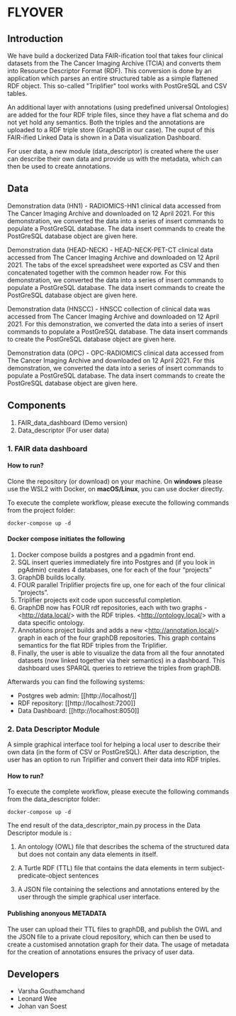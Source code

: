 # FLYOVER

## Introduction

We have build a dockerized Data FAIR-ification tool that takes four clinical datasets from the The Cancer Imaging Archive (TCIA) and converts them into Resource Descriptor Format (RDF). This conversion is done by an application which parses an entire structured table as a simple flattened RDF object. This so-called "Triplifier" tool works with PostGreSQL and CSV tables.

An additional layer with annotations (using predefined universal Ontologies) are added for the four RDF triple files, since they have a flat schema and do not yet hold any semantics. Both the triples and the annotations are uploaded to a RDF triple store (GraphDB in our case). The ouput of this FAIR-ified Linked Data is shown in a Data visualization Dashboard. 

For user data, a new module (data_descriptor) is created where the user can describe their own data and provide us with the metadata, which can then be used to create annotations.

## Data

Demonstration data (HN1) - RADIOMICS-HN1 clinical data accessed from The Cancer Imaging Archive and downloaded on 12 April 2021. For this demonstration, we converted the data into a series of insert commands to populate a PostGreSQL database. The data insert commands to create the PostGreSQL database object are given here.

Demonstration data (HEAD-NECK) - HEAD-NECK-PET-CT clinical data accessed from The Cancer Imaging Archive and downloaded on 12 April 2021. The tabs of the excel spreadsheet were exported as CSV and then concatenated together with the common header row. For this demonstration, we converted the data into a series of insert commands to populate a PostGreSQL database. The data insert commands to create the PostGreSQL database object are given here.

Demonstration data (HNSCC) - HNSCC collection of clinical data was accessed from The Cancer Imaging Archive and downloaded on 12 April 2021. For this demonstration, we converted the data into a series of insert commands to populate a PostGreSQL database. The data insert commands to create the PostGreSQL database object are given here.

Demonstration data (OPC) - OPC-RADIOMICS clinical data accessed from The Cancer Imaging Archive and downloaded on 12 April 2021. For this demonstration, we converted the data into a series of insert commands to populate a PostGreSQL database. The data insert commands to create the PostGreSQL database object are given here.


## Components

1. FAIR_data_dashboard (Demo version)
2. Data_descriptor (For user data)

### 1. FAIR data dashboard

#### How to run?
Clone the repository (or download) on your machine. On **windows** please use the WSL2 with Docker, on **macOS/Linux**, you can use docker directly.

To execute the complete workflow, please execute the following commands from the project folder:
```
docker-compose up -d
```
#### Docker compose initiates the following
1. Docker compose builds a postgres and a pgadmin front end.
2. SQL insert queries immediately fire into Postgres and (if you look in pgAdmin) creates 4 databases, one for each of the four “projects”
3. GraphDB builds locally.
4. FOUR parallel Triplifier projects fire up, one for each of the four clinical “projects”.
5. Triplifier projects exit code upon successful completion.
6. GraphDB now has FOUR rdf repositories, each with two graphs - 
    <<http://data.local/>> with the RDF triples.
    <<http://ontology.local/>> with a data specific ontology.
7. Annotations project builds and adds a new <<http://annotation.local/>> graph in each of the four graphDB repositories. This graph contains semantics for the flat RDF triples from the Triplifier.
8. Finally, the user is able to visualize the data from all the four annotated datasets (now linked together via their semantics) in a dashboard. This dashboard uses SPARQL queries to retrieve the triples from graphDB.

Afterwards you can find the following systems:
* Postgres web admin: [[http://localhost/]]
* RDF repository: [[http://localhost:7200]]
* Data Dashboard: [[http://localhost:8050]]


### 2. Data Descriptor Module
A simple graphical interface tool for helping a local user to describe their own data (in the form of CSV or PostGreSQL). After data description, the user has an option to run Triplifier and convert their data into RDF triples. 

#### How to run?
To execute the complete workflow, please execute the following commands from the data_descriptor folder:
```
docker-compose up -d
```
The end result of the data_descriptor_main.py process in the Data Descriptor module is :

1) An ontology (OWL) file that describes the schema of the structured data but does not contain any data elements in itself.

2) A Turtle RDF (TTL) file that contains the data elements in term subject-predicate-object sentences

3) A JSON file containing the selections and annotations entered by the user through the simple graphical user interface.

#### Publishing anonyous METADATA
The user can upload their TTL files to graphDB, and publish the OWL and the JSON file to a private cloud repository, which can then be used to create a customised annotation graph for their data. The usage of metadata for the creation of annotations ensures the privacy of user data.

## Developers

- Varsha Gouthamchand
- Leonard Wee
- Johan van Soest


